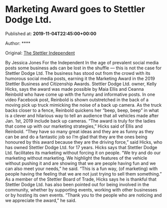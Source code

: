 
# Marketing Award goes to Stettler Dodge Ltd.

Published at: **2019-11-04T22:45:00+00:00**

Author: ****

Original: [The Stettler Independent](https://www.stettlerindependent.com/news/marketing-award-goes-to-stettler-dodge-ltd/)

By Jessica Jones
For the Independent
In the age of prevalent social media posts some business ads can be lost in the shuffle — this is not the case for Stettler Dodge Ltd.
The business has stood out from the crowd with its humorous social media posts, earning it the Marketing Award in the 2019 Stettler Business and Citizenship Awards.
Stettler Dodge Ltd. owner, Kelly Hicks, says the award was made possible by Maia Ellis and Ceanna Reinbold who have come up with the funny and informative posts.
In one video Facebook post, Reinbold is shown outstretched in the back of a moving pick up truck mimicking the noise of a back up camera.
As the truck backs closer to a fence, Reinbold quickens her “beep, beep, beep” in what is a clever and hilarious way to tell an audience that all vehicles made after Jan. 1st, 2019 include back up cameras.
“The award is truly for the ladies that come up with our marketing strategies,” Hicks said of Ellis and Reinbold.
“They have so many great ideas and they are as funny as they can be and do a fantastic job so I’m glad that they are the ones being honoured by this award because they are the driving force,” said Hicks, who has owned Stettler Dodge Ltd. for 17 years.
Hicks says that Stettler Dodge Ltd. facilitates its marketing without forcing it on people.
“We try and do our marketing without marketing. We highlight the features of the vehicle without pushing it and are showing that we are people having fun and we can also meet your needs,” he said.
“This is a fun way, (of marketing) with people having the feeling that we are not just trying to sell them something.”
As a member of the Stettler Board of Trade, Hicks says he is thankful that Stettler Dodge Ltd. has also been pointed out for being involved in the community, whether by supporting events, working with other businesses or by hosting its own events.
“Thank you to the people who are noticing and we appreciate the award,” he said.
